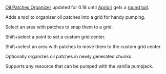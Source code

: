 [Oil Patches Organizer](https://mods.factorio.com/mod/Oil%20Patches%20Organizer) updated for 0.18 until [Apriori](https://mods.factorio.com/user/Apriori) gets a [round tuit](https://en.wiktionary.org/wiki/round_tuit).

Adds a tool to organizer oil patches into a grid for handy pumping.

Select an area with patches to snap them to a grid.

Shift+select a point to set a custom grid center.

Shift+select an area with patches to move them to the custom grid center.

Optionally organizes oil patches in newly generated chunks.

Supports any resource that can be pumped with the vanilla pumpjack.
